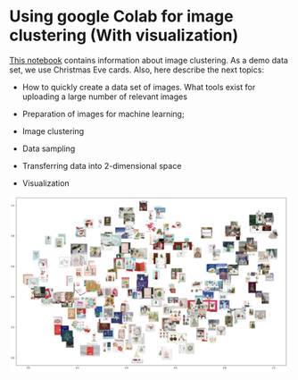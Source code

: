 # Using google Colab for image clustering (With visualization)

[This notebook](https://github.com/oborys/image_clustering_ce/blob/main/cluster_cards_demo.ipynb) contains information about image clustering. As a demo data set, we use Christmas Eve cards. Also, here describe the next topics:

- How to quickly create a data set of images. What tools exist for uploading a large number of relevant images

- Preparation of images for machine learning;

- Image clustering

- Data sampling

- Transferring data into 2-dimensional space

- Visualization

![clustering visualization](cluster_cards_demo.png)
